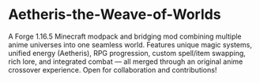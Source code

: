 # Aetheris-the-Weave-of-Worlds
A Forge 1.16.5 Minecraft modpack and bridging mod combining multiple anime universes into one seamless world. Features unique magic systems, unified energy (Aetheris), RPG progression, custom spell/item swapping, rich lore, and integrated combat — all merged through an original anime crossover experience. Open for collaboration and contributions!
